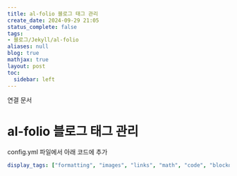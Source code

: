 ```yaml
---
title: al-folio 블로그 태그 관리
create_date: 2024-09-29 21:05
status_complete: false
tags:
- 블로그/Jekyll/al-folio
aliases: null
blog: true
mathjax: true
layout: post
toc:
  sidebar: left
---
```

연결 문서


# al-folio 블로그 태그 관리

config.yml 파일에서 아래 코드에 추가

```yml
display_tags: ["formatting", "images", "links", "math", "code", "blockquotes"] # these tags will be displayed on the front page of your blog
```